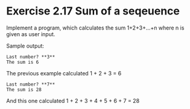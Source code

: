 # Exercise 2.17 Sum of a seqeuence

Implement a program, which calculates the sum 1+2+3+...+n where n is given as user input.

Sample output:

```plaintext
Last number? **3**
The sum is 6
```

The previous example calculated 1 + 2 + 3  = 6

```plaintext
Last number? **7**
The sum is 28
```

And this one calculated 1 + 2 + 3 + 4 + 5 + 6 + 7 = 28
